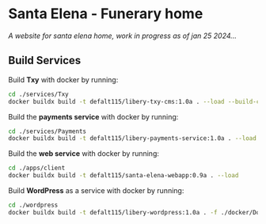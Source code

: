# Santa Elena - Funerary home
*A website for santa elena home, work in progress as of jan 25 2024...*


## Build Services

Build **Txy** with docker by running:

```bash
cd ./services/Txy
docker buildx build -t defalt115/libery-txy-cms:1.0a . --load --build-context=schemas=./operation_data/schemas --build-context=content=./operation_data/content/ 
```

Build the **payments service** with docker by running:

```bash
cd ./services/Payments
docker buildx build -t defalt115/libery-payments-service:1.0a . --load --build-context=ssl=../../ssl/ --build-context=operation_data=./operation_data/
```

Build the **web service** with docker by running:

```bash
cd ./apps/client
docker buildx build -t defalt115/santa-elena-webapp:0.9a . --load 
```

Build **WordPress** as a service with docker by running:

```bash
cd ./wordpress
docker buildx build -t defalt115/libery-wordpress:1.0a . -f ./docker/Dockerfile --load
```

